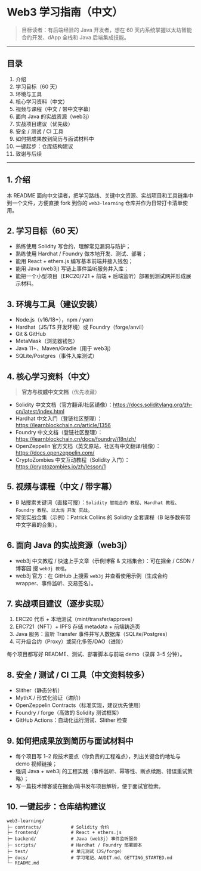 # Web3 学习指南（中文）

> 目标读者：有后端经验的 Java 开发者，想在 60 天内系统掌握以太坊智能合约开发、dApp 全栈和 Java 后端集成技能。

---

## 目录
1. 介绍
2. 学习目标（60 天）
3. 环境与工具
4. 核心学习资料（中文）
5. 视频与课程（中文 / 带中文字幕）
6. 面向 Java 的实战资源（web3j）
7. 实战项目建议（优先级）
8. 安全 / 测试 / CI 工具
9. 如何把成果放到简历与面试材料中
10. 一键起步：仓库结构建议
11. 致谢与后续

---

## 1. 介绍
本 README 面向中文读者，把学习路线、关键中文资源、实战项目和工具链集中到一个文件，方便直接 fork 到你的 `web3-learning` 仓库并作为日常打卡清单使用。

## 2. 学习目标（60 天）
- 熟练使用 Solidity 写合约，理解常见漏洞与防护；
- 熟练使用 Hardhat / Foundry 做本地开发、测试、部署；
- 能用 React + ethers.js 编写基本前端并接入钱包；
- 能用 Java (web3j) 写链上事件监听服务并入库；
- 能把一个小型项目（ERC20/721 + 前端 + 后端监听）部署到测试网并形成展示材料。

## 3. 环境与工具（建议安装）
- Node.js（v16/18+），npm / yarn
- Hardhat（JS/TS 开发环境）或 Foundry（forge/anvil）
- Git & GitHub
- MetaMask（浏览器钱包）
- Java 11+、Maven/Gradle（用于 web3j）
- SQLite/Postgres（事件入库测试）

## 4. 核心学习资料（中文）
> **官方与权威中文文档**（优先收藏）

- Solidity 中文文档（官方翻译/社区镜像）：https://docs.soliditylang.org/zh-cn/latest/index.html
- Hardhat 中文入门（登链社区整理）：https://learnblockchain.cn/article/1356
- Foundry 中文文档（登链社区整理）：https://learnblockchain.cn/docs/foundry/i18n/zh/
- OpenZeppelin 官方文档（英文原站，社区有中文翻译/镜像）：https://docs.openzeppelin.com/
- CryptoZombies 中文互动教程（Solidity 入门）：https://cryptozombies.io/zh/lesson/1

## 5. 视频与课程（中文 / 带字幕）
- B 站搜索关键词（直接可搜）：`Solidity 智能合约 教程`、`Hardhat 教程`、`Foundry 教程`、`以太坊 开发 实战`。
- 常见实战合集（示例）：Patrick Collins 的 Solidity 全套课程（B 站多数有带中文字幕的合集）。

## 6. 面向 Java 的实战资源（web3j）
- web3j 中文教程 / 快速上手文章（示例博客 & 文档集合）：可在掘金 / CSDN / 博客园 搜 `web3j 教程`。
- web3j 官方：在 GitHub 上搜索 `web3j` 并查看使用示例（生成合约 wrapper、事件监听、交易签名）。

## 7. 实战项目建议（逐步实现）
1. ERC20 代币 + 本地测试（mint/transfer/approve）
2. ERC721（NFT）+ IPFS 存储 metadata + 前端铸造页
3. Java 服务：监听 Transfer 事件并写入数据库（SQLite/Postgres）
4. 可升级合约（Proxy）或简化多签/DAO（进阶）

每个项目都写好 README、测试、部署脚本与前端 demo（录屏 3–5 分钟）。

## 8. 安全 / 测试 / CI 工具（中文资料较多）
- Slither（静态分析）
- MythX / 形式化验证（进阶）
- OpenZeppelin Contracts（标准实现，建议优先使用）
- Foundry / forge（高效的 Solidity 测试框架）
- GitHub Actions：自动化运行测试、Slither 检查

## 9. 如何把成果放到简历与面试材料中
- 每个项目写 1–2 段技术要点（你负责的工程难点），列出关键合约地址与 demo 视频链接；
- 强调 Java + web3j 的工程实践（事件监听、幂等性、断点续跑、错误重试策略）；
- 写一篇技术博客或在掘金/简书发布项目解析，便于面试官检索。

## 10. 一键起步：仓库结构建议
```
web3-learning/
├─ contracts/           # Solidity 合约
├─ frontend/            # React + ethers.js
├─ backend/             # Java (web3j) 事件监听服务
├─ scripts/             # Hardhat / Foundry 部署脚本
├─ test/                # 单元测试（JS/forge）
├─ docs/                # 学习笔记、AUDIT.md、GETTING_STARTED.md
└─ README.md
```


